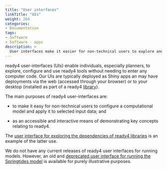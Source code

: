 ```yaml
---
title: "User interfaces"
linkTitle: "UIs"
weight: 264
categories: 
- Documentation
tags:
- Software
- Software - apps
description: >
  User interfaces make it easier for non-technical users to explore and use ready4 models.
---
```


ready4 user-interfaces (UIs) enable individuals, especially planners, to explore, configure and use ready4 tools without needing to enter any computer code. Our UIs are typically deployed as Shiny apps an may have deployments via the web (accessed through your browser) or to your desktop (installed as part of a ready4 [library](../libraries/)). 

The main purposes of ready4 user-interfaces are:

- to make it easy for non-technical users to configure a computational model and apply it to selected input data; and

- as an accessible and interactive means of demonstrating key concepts relating to ready4.

The [user interface for exploring the dependencies of ready4 libraries](../libraries/dependencies/) is an example of the latter use.

We do not have any current releases of ready4 user interfaces for running models. However, an old and [deprecated user interface for running the Springtides model](../../../analyses/decision-aids/springtides-app/) is available for purely illustrative purposes.